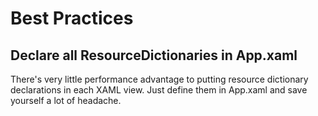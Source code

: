 # Best Practices

## Declare all ResourceDictionaries in App.xaml

There's very little performance advantage to putting resource dictionary declarations in each XAML view. Just define them in App.xaml and save yourself a lot of headache.
